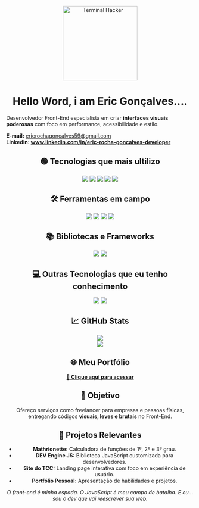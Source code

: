 

<p align="center">
  <img src="https://i.pinimg.com/originals/70/e7/65/70e7651293647698cdf1780cc4865c0b.gif" width="200" alt="Terminal Hacker">
</p>
<h1 align="center"> Hello Word, i am Eric Gonçalves.... </h1>


<p align="center">
  
  Desenvolvedor Front-End especialista em criar <strong>interfaces visuais poderosas</strong> com foco em performance, acessibilidade e estilo.
  
  <strong>E-mail:</strong> ericrochagoncalves59@gmail.com<br>
  <strong>Linkedin: www.linkedin.com/in/eric-rocha-goncalves-developer </strong>
</p>

<h2 align="center">🟢 Tecnologias que mais ultilizo</h2>

<p align="center">
  <img src="https://img.shields.io/badge/HTML5-228B22?style=for-the-badge&logo=html5&logoColor=white">
  <img src="https://img.shields.io/badge/CSS3-006400?style=for-the-badge&logo=css3&logoColor=white">
  <img src="https://img.shields.io/badge/JavaScript-32CD32?style=for-the-badge&logo=javascript&logoColor=black">
  <img src="https://img.shields.io/badge/MySQL-2E8B57?style=for-the-badge&logo=mysql&logoColor=white">
  <img src="https://img.shields.io/badge/Node.js-228B22?style=for-the-badge&logo=node.js&logoColor=white">
</p>

<h2 align="center">🛠️ Ferramentas em campo</h2>

<p align="center">
  <img src="https://img.shields.io/badge/VS%20Code-2E8B57?style=for-the-badge&logo=visualstudiocode&logoColor=white">
  <img src="https://img.shields.io/badge/Git-228B22?style=for-the-badge&logo=git&logoColor=white">
  <img src="https://img.shields.io/badge/GitHub-006400?style=for-the-badge&logo=github&logoColor=white">
  <img src="https://img.shields.io/badge/Render-00FF7F?style=for-the-badge&logo=render&logoColor=black">
</p>

<h2 align="center">📚 Bibliotecas e Frameworks</h2>

<p align="center">
  <img src="https://img.shields.io/badge/Express.js-228B22?style=for-the-badge&logo=express&logoColor=white">
  <img src="https://img.shields.io/badge/Sequelize-2E8B57?style=for-the-badge&logo=sequelize&logoColor=white">
</p>

<h2 align="center">💻 Outras Tecnologias que eu tenho conhecimento</h2>

<p align="center">
  <img src="https://img.shields.io/badge/C%23-32CD32?style=for-the-badge&logo=c-sharp&logoColor=white">
  <img src="https://img.shields.io/badge/Java-006400?style=for-the-badge&logo=openjdk&logoColor=white">
</p>

<h2 align="center">📈 GitHub Stats</h2>

<p align="center">
  <img src="https://github-readme-stats.vercel.app/api?username=EricRochaGoncalves&show_icons=true&theme=chartreuse-dark">
  <br>
  <img src="https://github-readme-stats.vercel.app/api/top-langs/?username=EricRochaGoncalves&layout=compact&theme=chartreuse-dark">
</p>

<h2 align="center">🌐 Meu Portfólio</h2>

<p align="center">
  <a href="https://portif-lio-ericgoncalves.onrender.com"><strong>🔗 Clique aqui para acessar</strong></a>
</p>

<h2 align="center">🎯 Objetivo</h2>

<p align="center">
  Ofereço serviços como freelancer para empresas e pessoas físicas, entregando códigos <strong>visuais, leves e brutais</strong> no Front-End.
</p>

<h2 align="center">💼 Projetos Relevantes</h2>

<ul align="center">
  <li><strong>Mathrionette:</strong> Calculadora de funções de 1º, 2º e 3º grau.</li>
  <li><strong>DEV Engine JS:</strong> Biblioteca JavaScript customizada para desenvolvedores.</li>
  <li><strong>Site do TCC:</strong> Landing page interativa com foco em experiência de usuário.</li>
  <li><strong>Portfólio Pessoal:</strong> Apresentação de habilidades e projetos.</li>
</ul>

<p align="center"><i>O front-end é minha espada. O JavaScript é meu campo de batalha. E eu... sou o dev que vai reescrever sua web.</i></p>

